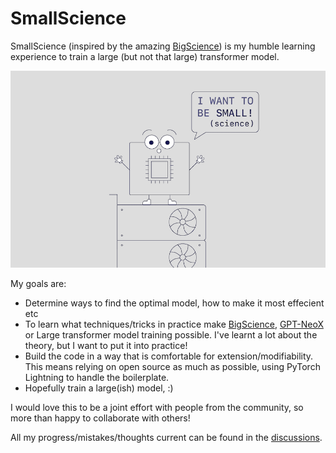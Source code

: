 # SmallScience

SmallScience (inspired by the amazing [BigScience](https://bigscience.huggingface.co/)) is my humble learning experience to train a large (but not that large) transformer model.

![chippy](chippy.png)

My goals are:

* Determine ways to find the optimal model, how to make it most effecient etc
* To learn what techniques/tricks in practice make [BigScience](https://bigscience.huggingface.co/), [GPT-NeoX](https://github.com/EleutherAI/gpt-neox) or Large transformer model training possible. I've learnt a lot about the theory, but I want to put it into practice!
* Build the code in a way that is comfortable for extension/modifiability. This means relying on open source as much as possible, using PyTorch Lightning to handle the boilerplate.
* Hopefully train a large(ish) model,  :)

I would love this to be a joint effort with people from the community, so more than happy to collaborate with others!

All my progress/mistakes/thoughts current can be found in the [discussions](https://github.com/SeanNaren/SmallScience/discussions).
